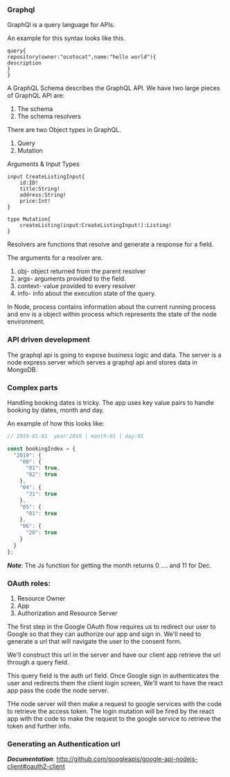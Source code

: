 ### Graphql

GraphQl is a query language for APIs.

An example for this syntax looks like this.

```
query{
repository(owner:"ocotocat",name:"hello world"){
description
}
}
```

A GraphQL Schema describes the GraphQL API. We have two large pieces of GraphQL API are:

1. The schema
2. The schema resolvers

There are two Object types in GraphQL.

1. Query
2. Mutation

Arguments & Input Types

```
input CreateListingInput{
    id:ID!
    title:String!
    address:String!
    price:Int!
}

type Mutation{
    createListing(input:CreateListingInput!):Listing!
}
```

Resolvers are functions that resolve and generate a response for a field.

The arguments for a resolver are.

1. obj- object returned from the parent resolver
2. args- arguments provided to the field.
3. context- value provided to every resolver
4. info- info about the execution state of the query.

In Node, process contains information about the current running process and env is a object within process which represents the state of the node environment.

### API driven development

The graphql api is going to expose business logic and data.
The server is a node express server which serves a graphql api and stores data in MongoDB.

### Complex parts

Handling booking dates is tricky. The app uses key value pairs to handle
booking by dates, month and day.

An example of how this looks like:

```javascript
// 2019-01-01  year:2019 | month:01 | day:01
```

```javascript
const bookingIndex = {
  "2019": {
    "00": {
      "01": true,
      "02": true
    },
    "04": {
      "31": true
    },
    "05": {
      "01": true
    },
    "06": {
      "20": true
    }
  }
};
```

**_Note_**: The Js function for getting the month returns 0 .... and 11 for Dec.

### OAuth roles:

1. Resource Owner
2. App
3. Authorization and Resource Server

The first step in the Google OAuth flow requires us to redirect our
user to Google so that they can authorize our app and sign in.
We'll need to generate a url that will navigate the user to the consent form.

We'll construct this url in the server and have our client app retrieve the url through a query field.

This query field is the auth url field. Once Google sign in authenticates the user and redirects them the client login screen,
We'll want to have the react app pass the code the node server.

THe node server will then make a request to google services with the code to retrieve the access token. The login mutation will be fired by the react app with the code to make the request to the google service to retrieve the token and further info.

### Generating an Authentication url

***Documentation***: http://github.com/googleapis/google-api-nodejs-client#oauth2-client


